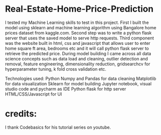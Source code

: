 # Real-Estate-Home-Price-Prediction
I tested my Machine Learning skills to test in this project.
First I built the model using sklearn and machine learning algorithm using Bangalore home prices dataset from kaggle.com. 
Second step was to write a python flask server that uses the saved model to serve http requests. 
Third component was the website built in html, css and javascript that allows user to enter home square ft area, bedrooms etc and it will call python flask server to retrieve the predicted price. 
During model building I came across all data science concepts such as data load and cleaning, outlier detection and removal, feature engineering, dimensionality reduction, gridsearchcv for hyperparameter tuning, k fold cross validation etc.

Technologies used:
Python
Numpy and Pandas for data cleaning
Matplotlib for data visualization
Sklearn for model building
Jupyter notebook, visual studio code and pycharm as IDE
Python flask for http server
HTML/CSS/Javascript for UI

<h1>credits:</h1>
I thank Codebasics for his tutorial series on youtube.

